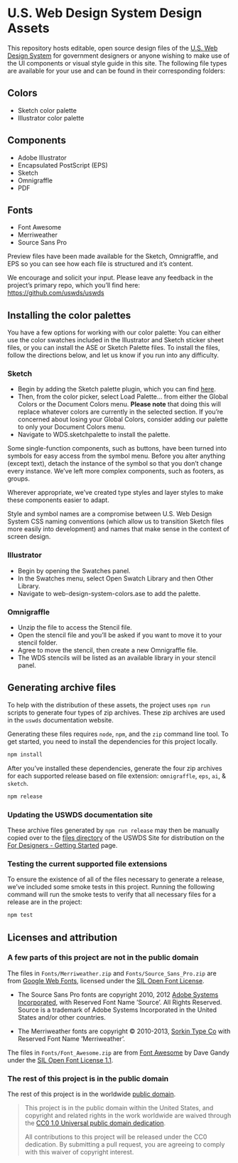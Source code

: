# U.S. Web Design System Design Assets

This repository hosts editable, open source design files of the [U.S. Web Design System](https://designsystem.digital.gov/) for government designers or anyone wishing to make use of the UI components or visual style guide in this site. The following file types are available for your use and can be found in their corresponding folders:

## Colors
- Sketch color palette
- Illustrator color palette

## Components
- Adobe Illustrator
- Encapsulated PostScript (EPS)
- Sketch
- Omnigraffle
- PDF

## Fonts
- Font Awesome
- Merriweather
- Source Sans Pro

Preview files have been made available for the Sketch, Omnigraffle, and EPS so you can see how each file is structured and it’s content. 

We encourage and solicit your input. Please leave any feedback in the project’s primary repo, which you’ll find here: https://github.com/uswds/uswds

## Installing the color palettes

You have a few options for working with our color palette: You can either use the color swatches included in the Illustrator and Sketch sticker sheet files, or you can install the ASE or Sketch Palette files. To install the files, follow the directions below, and let us know if you run into any difficulty.

### Sketch

* Begin by adding the Sketch palette plugin, which you can find [here](https://github.com/andrewfiorillo/sketch-palettes).
* Then, from the color picker, select Load Palette... from either the Global Colors or the Document Colors menu. **Please note** that doing this will replace whatever colors are currently in the selected section. If you’re concerned about losing your Global Colors, consider adding our palette to only your Document Colors menu.
* Navigate to WDS.sketchpalette to install the palette.

Some single-function components, such as buttons, have been turned into symbols for easy access from the
symbol menu. Before you alter anything (except text), detach the instance of the symbol so that you don’t change
every instance. We’ve left more complex components, such as footers, as groups.

Wherever appropriate, we’ve created type styles and layer styles to make these components easier to adapt.

Style and symbol names are a compromise between U.S. Web Design System CSS naming conventions (which allow us to
transition Sketch files more easily into development) and names that make sense in the context of
screen design.

### Illustrator

* Begin by opening the Swatches panel.
* In the Swatches menu, select Open Swatch Library and then Other Library.
* Navigate to web-design-system-colors.ase to add the palette.

### Omnigraffle
* Unzip the file to access the Stencil file.
* Open the stencil file and you’ll be asked if you want to move it to your stencil folder.
* Agree to move the stencil, then create a new Omnigraffle file.
* The WDS stencils will be listed as an available library in your stencil panel.

## Generating archive files

To help with the distribution of these assets, the project uses `npm run`
scripts to generate four types of zip archives. These zip archives are used in
the `uswds` documentation website.

Generating these files requires `node`, `npm`, and the `zip` command line tool.
To get started, you need to install the dependencies for this project locally.

```sh
npm install
```

After you’ve installed these dependencies, generate the four zip archives for each
supported release based on file extension: `omnigraffle`, `eps`, `ai`, & `sketch`.

```sh
npm release
```

### Updating the USWDS documentation site

These archive files generated by `npm run release` may then be manually copied over to the [files directory](https://github.com/uswds/uswds-site/tree/master/files) of the USWDS Site for distribution on the [For Designers - Getting Started](https://designsystem.digital.gov/getting-started/designers/) page.

### Testing the current supported file extensions

To ensure the existence of all of the files necessary to generate a release,
we’ve included some smoke tests in this project. Running the following command
will run the smoke tests to verify that all necessary files for a release are in
the project:

```sh
npm test
```

## Licenses and attribution

### A few parts of this project are not in the public domain

The files in `Fonts/Merriweather.zip` and `Fonts/Source_Sans_Pro.zip` are from [Google Web Fonts](https://www.google.com/fonts#UsePlace:use/Collection:Source+Sans+Pro:400,300,400italic,700,700italic|Merriweather:400,300,400italic,700,700italic), licensed under the [SIL Open Font License](http://scripts.sil.org/cms/scripts/page.php?item_id=OFL).

* The Source Sans Pro fonts are copyright 2010, 2012 [Adobe Systems Incorporated](http://www.adobe.com/), with Reserved Font Name ’Source’. All Rights Reserved. Source is a trademark of Adobe Systems Incorporated in the United States and/or other countries.

* The Merriweather fonts are copyright © 2010-2013, [Sorkin Type Co](www.sorkintype.com) with Reserved Font Name ’Merriweather’.

The files in `Fonts/Font_Awesome.zip` are from [Font Awesome](http://fontawesome.io/) by Dave Gandy under the [SIL Open Font License 1.1](http://scripts.sil.org/OFL).

### The rest of this project is in the public domain

The rest of this project is in the worldwide [public domain](LICENSE.md).

> This project is in the public domain within the United States, and copyright and related rights in the work worldwide are waived through the [CC0 1.0 Universal public domain dedication](https://creativecommons.org/publicdomain/zero/1.0/).
>
> All contributions to this project will be released under the CC0 dedication. By submitting a pull request, you are agreeing to comply with this waiver of copyright interest.
